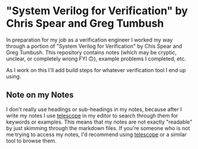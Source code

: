 # "System Verilog for Verification" by Chris Spear and Greg Tumbush

In preparation for my job as a verification engineer I worked my way 
through a portion of "System Verilog for Verification" by Chis Spear 
and Greg Tumbush. This repository contains notes (which may be cryptic,
unclear, or completely wrong FYI 🙃), example problems I completed, etc.

As I work on this I'll add build steps for whatever verification tool 
I end up using.

## Note on my Notes

I don't really use headings or sub-headings in my notes, because after
I write my notes I use [telescope](https://github.com/nvim-telescope/telescope.nvim)
in my editor to search through them for keywords or examples. This means
that my notes are not exactly "readable" by just skimming through the
markdown files. If you're someone who is not me trying to access my 
notes, I'd recommend using [telescope](https://github.com/nvim-telescope/telescope.nvim) 
or a similar tool to browse them.
